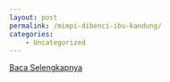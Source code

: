 ```yaml
---
layout: post
permalink: /mimpi-dibenci-ibu-kandung/
categories:
    - Uncategorized
---
```


[Baca Selengkapnya](/04)